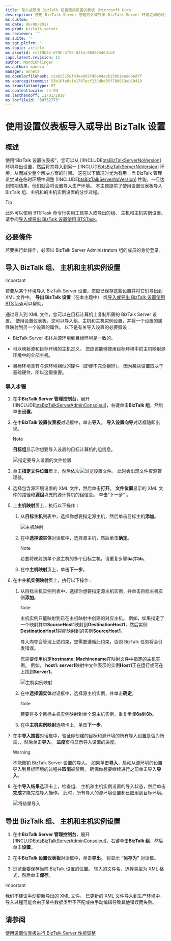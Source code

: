 ```yaml
---
title: 导入或导出 BizTalk 设置使用设置仪表板 |Microsoft Docs
description: 使用 BizTalk Server 管理导入或导出 BizTalk Server 环境之间的设置
ms.custom: ''
ms.date: 06/08/2017
ms.prod: biztalk-server
ms.reviewer: ''
ms.suite: ''
ms.tgt_pltfrm: ''
ms.topic: article
ms.assetid: cc2f0b44-d79b-4f95-811a-0843e3d6d1c8
caps.latest.revision: 11
author: MandiOhlinger
ms.author: mandia
manager: anneta
ms.openlocfilehash: c2a825158f43ea085fd0e84aeb15001ea88b6d7f
ms.sourcegitcommit: 53b16fe6c1b1707ecf233dbd05f780653eb19419
ms.translationtype: MT
ms.contentlocale: zh-CN
ms.lasthandoff: 11/01/2018
ms.locfileid: "50752773"
---
```

# <a name="use-settings-dashboard-to-import-or-export-biztalk-settings"></a>使用设置仪表板导入或导出 BizTalk 设置 

## <a name="overview"></a>概述
使用“BizTalk 设置仪表板”，您可以从 [!INCLUDE[btsBizTalkServerNoVersion](../includes/btsbiztalkservernoversion-md.md)] 环境导出设置，然后将其导入到另一 [!INCLUDE[btsBizTalkServerNoVersion](../includes/btsbiztalkservernoversion-md.md)] 环境，从而减少整个解决方案的时间。  这在以下情况时尤为有用：当 BizTalk 管理员尝试在临时环境中调整 [!INCLUDE[btsBizTalkServerNoVersion](../includes/btsbiztalkservernoversion-md.md)] 性能，一旦达到预期结果，他们就会将设置导入生产环境。 本主题提供了使用设置仪表板导入 BizTalk 组、主机和的主机实例设置的分步过程。  

> [!TIP]
> 此外可以使用 BTSTask 命令行实用工具导入或导出的组、 主机和主机实例设置。 请参阅[导入或导出 BizTalk 设置使用 BTSTask](how-to-import-biztalk-settings-using-btstask.md)。

  
## <a name="prerequisites"></a>必要條件  
 若要执行此操作，必须以 BizTalk Server Administrators 组的成员的身份登录。  
  
## <a name="import-the-biztalk-group-host-and-host-instance-settings"></a>导入 BizTalk 组、 主机和主机实例设置  

> [!IMPORTANT]
>  若要从某个环境导入 BizTalk Server 设置，您应已保存这些设置并将它们导出到 XML 文件中。 **导出 BizTalk 设置**（在本主题中） 或[导入或导出 BizTalk 设置使用 BTSTask](how-to-import-biztalk-settings-using-btstask.md)可以帮助。
  
 通过导入到 XML 文件，您可以在目标计算机上复制所需的 BizTalk Server 设置。 使用设置仪表板，您可以导入组、主机和主机实例设置，并将一个设置的属性映射到另一个设置的属性。 以下是有关导入设置的必要假设：  
  
-   BizTalk Server 拓扑从源环境到目标环境是一致的。  
  
-   可以映射源和目标环境的主机定义。 您应该能够使用目标环境中的主机映射源环境中的全部主机。  
  
-   目标环境具有与源环境相似的硬件（即使不完全相同）。 因为某些设置取决于基础硬件，所以这很重要。  

### <a name="import-steps"></a>导入步骤
  
1. 在中**BizTalk Server 管理控制台**，展开[!INCLUDE[btsBizTalkServerAdminConsoleui](../includes/btsbiztalkserveradminconsoleui-md.md)]，右键单击**BizTalk 组**，然后单击**设置**。  
  
2. 在中**BizTalk 设置仪表板**对话框中，单击**导入**。 **导入设置向导**对话框随即出现。  
  
   > [!NOTE]
   >  **目标组**显示你想要导入设置的目标计算机的组信息。  
  
    ![指定要导入设置的文件位置](../core/media/importsettings-filelocation.jpg "ImportSettings_FileLocation")  
  
3. 单击**指定文件位置**页上，然后依次![浏览设置文件](../core/media/importsettings-filelocationbrowse.gif "ImportSettings_FileLocationBrowse")。 此时会出现文件资源管理器。  
  
4. 选择包含源环境设置的 XML 文件，然后单击**打开**。 **文件位置**显示的 XML 文件的路径和**源组**填充的源计算机的组信息。 单击“下一步” 。  
  
5. 上**主机映射**页上，执行以下操作：  
  
   1.  从**目标主机**列表中，选择你想要指定源主机，然后单击目标主机**添加**。  
  
        ![主机映射](../core/media/importsettings-hostmapping.gif "ImportSettings_HostMapping")  
  
   2.  在中**选择源实体**对话框中，选择源主机，然后单击**确定**。  
  
       > [!NOTE]
       >  若要将映射到单个源主机的多个目标主机，请重复步骤**5a**并**5b**。  
  
   3.  在中**主机映射**页上，单击**下一步**。  
  
6. 在中**主机实例映射**页上，执行以下操作：  
  
   1.  从目标主机实例列表中，选择你想要指定源主机实例，并单击目标主机实例**添加**。  
  
       > [!NOTE]
       >  主机实例只能映射到已在主机映射中创建的对应主机。 例如，如果指定了一个映射其中**SourceHost1**映射到**DestinationHost1**，然后实例**DestinationHost1**只能映射到的实例**SourceHost1**。  
       >   
       >  导入向导会管理上述约束，您需要遵循此约束，否则 BizTalk 任务将会引发错误。  
       >   
       >  您需要使用约定**hostname: Machinename**在映射文件中指定的主机实例。 例如， **host1: server1**映射中文件表示的实例**Host1**正在运行或可在上找到**Server1**。  
  
        ![主机实例映射](../core/media/importsettings-hostinstancemapping.gif "ImportSettings_HostInstanceMapping")  
  
   2.  在中**选择源实体**对话框中，选择源主机实例，并单击**确定**。  
  
       > [!NOTE]
       >  若要将多个目标主机实例映射到单个源主机实例，重复步骤**6a**到**6b**。  
  
   3.  在中**主机实例映射**选项卡上，单击**下一步**。  
  
7. 在中**导入摘要**对话框中，验证你创建的目标和源环境的所有导入设置是否为所需，，然后单击**导入**。 **进度**页将显示导入设置的进度。  
  
   > [!WARNING]
   >  不能撤销 BizTalk Server 设置的导入。 如果单击**导入**，启动从源环境的设置导入到目标环境的过程并**取消**被禁用。 确保你想要继续进行之前单击导入**导入**。  
  
8. 在中**导入结果**选项卡上，检查组、 主机和主机实例设置的导入状态，然后单击**完成**才能完成导入操作。 此时，所有导入的源环境设置都已应用到目标环境。  
  
    ![将结果导入](../core/media/importsettings-importresults.gif "ImportSettings_ImportResults")  

## <a name="export-the-biztalk-group-host-and-host-instance-settings"></a>导出 BizTalk 组、 主机和主机实例设置  

1. 在中**BizTalk Server 管理控制台**，展开[!INCLUDE[btsBizTalkServerAdminConsoleui](../includes/btsbiztalkserveradminconsoleui-md.md)]，右键单击**BizTalk 组**，然后单击**设置**。  
  
2. 在中**BizTalk 设置仪表板**对话框中，单击**导出**。 将显示 **“另存为”** 对话框。  
  
3. 浏览至要保存当前 BizTalk 设置的位置。 输入的文件名，选择类型为 XML 格式，然后单击**保存**。  

> [!IMPORTANT]
>  我们不建议手动更新导出的 XML 文件。 已更新的 XML 文件导入到生产环境中，导入过程可能会由于某些数据类型不匹配或由手动编辑导致其他错误而失败。  

## <a name="see-also"></a>请参阅  
 [使用设置仪表板进行 BizTalk Server 性能调整](../core/using-settings-dashboard-for-biztalk-server-performance-tuning.md)
